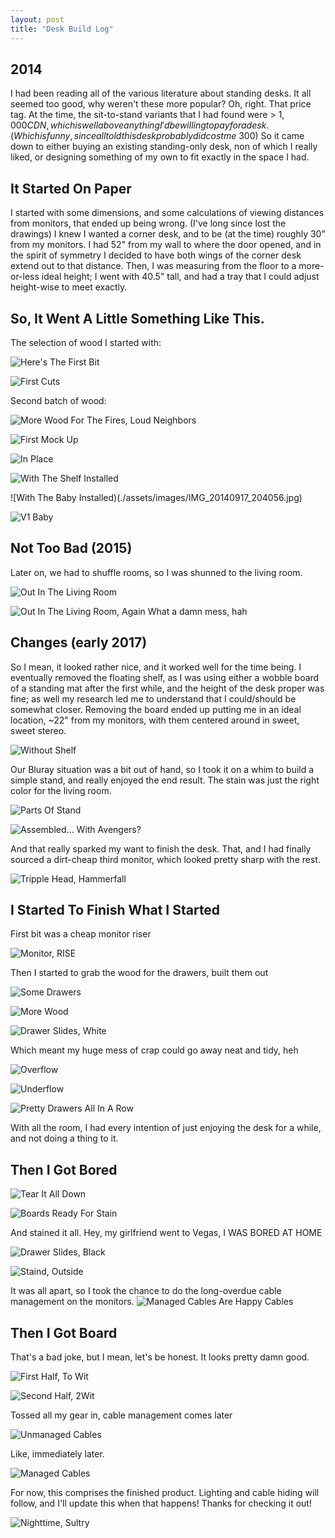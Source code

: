 ```yaml
---
layout: post
title: "Desk Build Log"
---
```


## 2014

I had been reading all of the various literature about standing desks. It all seemed too good, why weren't these more popular?
Oh, right. That price tag. At the time, the sit-to-stand variants that I had found were > $1,000 CDN, which is well above anything I'd be willing to pay for a desk. (Which is funny, since all told this desk probably did cost me ~$300)
So it came down to either buying an existing standing-only desk, non of which I really liked, or designing something of my own to fit exactly in the space I had.

## It Started On Paper

I started with some dimensions, and some calculations of viewing distances from monitors, that ended up being wrong. (I've long since lost the drawings) I knew I wanted a corner desk, and to be (at the time) roughly 30" from my monitors. I had 52" from my wall to where the door opened, and in the spirit of symmetry I decided to have both wings of the corner desk extend out to that distance.
Then, I was measuring from the floor to a more-or-less ideal height; I went with 40.5" tall, and had a tray that I could adjust height-wise to meet exactly. 

## So, It Went A Little Something Like This.

The selection of wood I started with:

![Here's The First Bit](./assets/images/IMG_20140916_210655.jpg)

![First Cuts](./assets/images/IMG_20140917_102641.jpg)

Second batch of wood: 

![More Wood For The Fires, Loud Neighbors](./assets/images/IMG_20140917_102646.jpg)

![First Mock Up](./assets/images/IMG_20140917_120011.jpg)

![In Place](./assets/images/IMG_20140917_193919.jpg)

![With The Shelf Installed](./assets/images/IMG_20140917_202934.jpg)

![With The Baby Installed)(./assets/images/IMG_20140917_204056.jpg)

![V1 Baby](./assets/images/IMG_20140922_212725.jpg)

## Not Too Bad (2015)

Later on, we had to shuffle rooms, so I was shunned to the living room.

![Out In The Living Room](./assets/images/IMG_20150831_204917.jpg)


![Out In The Living Room, Again](./assets/images/IMG_20150831_204917.jpg)
What a damn mess, hah

## Changes (early 2017)
So I mean, it looked rather nice, and it worked well for the time being. I eventually removed the floating shelf, as I was using either a wobble board of a standing mat after the first while, and the height of the desk proper was fine; as well my research led me to understand that I could/should be somewhat closer. Removing the board ended up putting me in an ideal location, ~22" from my monitors, with them centered around in sweet, sweet stereo.

![Without Shelf](./assets/images/IMG_20170330_150253.jpg)

Our Bluray situation was a bit out of hand, so I took it on a whim to build a simple stand, and really enjoyed the end result. The stain was just the right color for the living room. 

![Parts Of Stand](./assets/images/IMG_20170531_200748.jpg)

![Assembled... With Avengers?](./assets/images/IMG_20170601_121113.jpg)

And that really sparked my want to finish the desk. That, and I had finally sourced a dirt-cheap third monitor, which looked pretty sharp with the rest. 

![Tripple Head, Hammerfall](./assets/images/IMG_20170606_174658.jpg)

## I Started To Finish What I Started

First bit was a cheap monitor riser

![Monitor, RISE](./assets/images/IMG_20170706_134717.jpg)

Then I started to grab the wood for the drawers, built them out

![Some Drawers](./assets/images/IMG_20170720_081549.jpg)

![More Wood](./assets/images/IMG_20170720_081554.jpg)

![Drawer Slides, White](./assets/images/IMG_20170720_081559.jpg)

Which meant my huge mess of crap could go away neat and tidy, heh

![Overflow](./assets/images/IMG_20170721_160015.jpg)

![Underflow](./assets/images/IMG_20170721_170118.jpg)

![Pretty Drawers All In A Row](./assets/images/IMG_20170722_221757.jpg)

With all the room, I had every intention of just enjoying the desk for a while, and not doing a thing to it.

## Then I Got Bored

![Tear It All Down](./assets/images/IMG_20170726_145645.jpg)

![Boards Ready For Stain](./assets/images/IMG_20170726_164108.jpg)

And stained it all. Hey, my girlfriend went to Vegas, I WAS BORED AT HOME

![Drawer Slides, Black](./assets/images/IMG_20170726_164113.jpg)

![Staind, Outside](./assets/images/IMG_20170726_175200.jpg)

It was all apart, so I took the chance to do the long-overdue cable management on the monitors. 
![Managed Cables Are Happy Cables](./assets/images/IMG_20170726_200247.jpg)

## Then I Got Board

That's a bad joke, but I mean, let's be honest. It looks pretty damn good.

![First Half, To Wit](./assets/images/IMG_20170727_111846.jpg)

![Second Half, 2Wit](./assets/images/IMG_20170727_123431.jpg)

Tossed all my gear in, cable management comes later

![Unmanaged Cables](./assets/images/IMG_20170727_144422.jpg)

Like, immediately later.

![Managed Cables](./assets/images/IMG_20170730_171041.jpg)

For now, this comprises the finished product. Lighting and cable hiding will follow, and I'll update this when that happens! Thanks for checking it out!

![Nighttime, Sultry](./assets/images/IMG_20170801_231429.jpg)
